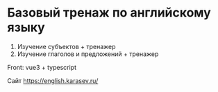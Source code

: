 # Базовый тренаж по английскому языку

1. Изучение субъектов + тренажер
2. Изучение глаголов и предложений + тренажер

Front: vue3 + typescript

Сайт https://english.karasev.ru/

